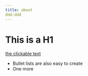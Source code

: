 ```yaml
---
title: about
ddd:ddd
---
```


# This is a H1

[the clickable text](http://xlson.com/)

* Bullet lists are also easy to create
* One more
